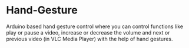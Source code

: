 # Hand-Gesture
Arduino based hand gesture control where you can control functions like play or pause a video, increase or decrease the volume and next or previous video (in VLC Media Player) with the help of hand gestures.
